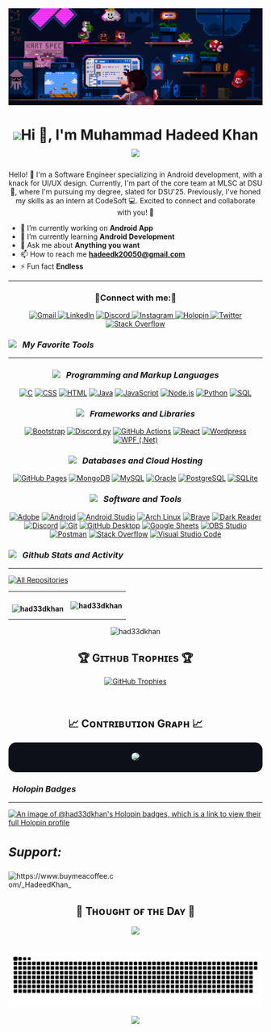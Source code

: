 <img src="https://github.com/Had33dKhan/Had33dKhan/blob/main/animated.gif" alt="banner">
<h1 align="center"> <img src="https://www.codedex.io/_next/image?url=%2Fimages%2Frobot.gif&w=128&q=75" width="70px" />Hi 👋, I'm Muhammad Hadeed Khan <img src="https://media.tenor.com/8jAJQds1Kx0AAAAi/pikachu.gif" width="70px"/></h1>
<p align="center">Hello! 👋 I'm a Software Engineer specializing in Android development, with a knack for UI/UX design. Currently, I'm part of the core team at MLSC at DSU 🌟, where I'm pursuing my degree, slated for DSU'25. Previously, I've honed my skills as an intern at CodeSoft 💻. Excited to connect and collaborate with you! 🚀</p>

- 🔭 I’m currently working on **Android App**
- 🌱 I’m currently learning **Android Development**
- 💬 Ask me about **Anything you want**
- 📫 How to reach me **hadeedk20050@gmail.com**
- ⚡ Fun fact **Endless**
<hr></hr>
<h3 align="Center">🤝Connect with me:🤝</h3>
<p align="center">
<a href="mailto:hadeedk20050@gmail.com">
    <img alt="Gmail" title="Gmail" src="https://img.shields.io/badge/Gmail-D14836?style=for-the-badge&logo=gmail&logoColor=white"/>
</a>
<a href="www.linkedin.com/in/muhammad-hadeed-khan-725a6524a"><img  alt="LinkedIn" title="LinkedIn" src="https://img.shields.io/badge/LinkedIn-0b5fbb?style=for-the-badge&logo=linkedin&logoColor=white"/></a>
 <a href="https://discordapp.com/users/_hadeedkhan_">
    <img alt="Discord" title="Discord" src="https://img.shields.io/badge/Discord-7289DA?style=for-the-badge&logo=discord&logoColor=white"/>
</a>
 <a href="https://www.instagram.com/hadeedxkhan/" target="_blank">
    <img alt="Instagram" title="Instagram" src="https://img.shields.io/badge/Instagram-E4405F?style=for-the-badge&logo=instagram&logoColor=white"/>
</a>
 <a href="https://holopin.io/@had33dkhan#" target="_blank">
    <img alt="Holopin" title="Holopin" src="https://img.shields.io/badge/Holopin-1DA1F2?style=for-the-badge&logo=holopin&logoColor=white"/>
</a>
 <a href="https://x.com/Hadeed_Khan2002"><img  alt="Twitter" title="Twitter" src="https://img.shields.io/badge/twitter-1c96e9?style=for-the-badge&logo=twitter&logoColor=white"/></a>
  <a href="https://stackoverflow.com/users/23053974/hadeed-khan"><img alt="Stack Overflow" title="Stack Overflow" src="https://img.shields.io/badge/Stack%20Overflow-F58025?style=for-the-badge&logo=stackoverflow&logoColor=white"/></a>
</p>

<i><b><h3><img src="https://media2.giphy.com/media/QssGEmpkyEOhBCb7e1/giphy.gif?cid=ecf05e47a0n3gi1bfqntqmob8g9aid1oyj2wr3ds3mg700bl&rid=giphy.gif" width="50px"> &nbsp; My Favorite Tools </h3></b></i>
<hr></hr>

<div align="center" >

### ***<img src="https://media.giphy.com/media/IdyAQJVN2kVPNUrojM/giphy.gif" width="30px"> &nbsp; Programming and Markup Languages***

  <p>
      <a href="https://github.com/search?q=user%3ADenverCoder1+language%3Ac"><img alt="C" src="https://custom-icon-badges.demolab.com/badge/C-03599C.svg?logo=c-in-hexagon&logoColor=white"></a>
      <a href="https://github.com/search?q=user%3ADenverCoder1+language%3Acss"><img alt="CSS" src="https://img.shields.io/badge/CSS-1572B6.svg?logo=css3&logoColor=white"></a>
      <a href="https://github.com/search?q=user%3ADenverCoder1+language%3Ahtml"><img alt="HTML" src="https://img.shields.io/badge/HTML-E34F26.svg?logo=html5&logoColor=white"></a>
      <a href="https://github.com/search?q=user%3ADenverCoder1+language%3Ajava"><img alt="Java" src="https://custom-icon-badges.demolab.com/badge/Java-007396.svg?logo=java&logoColor=white"></a>
      <a href="https://github.com/search?q=user%3ADenverCoder1+language%3Ajavascript"><img alt="JavaScript" src="https://img.shields.io/badge/JavaScript-F7DF1E.svg?logo=javascript&logoColor=black"></a>
      <a href="https://github.com/search?q=user%3ADenverCoder1+language%3Ajavascript"><img alt="Node.js" src="https://img.shields.io/badge/Node.js-43853D.svg?logo=node.js&logoColor=white"></a>
      <a href="https://github.com/search?q=user%3ADenverCoder1+language%3Apython"><img alt="Python" src="https://img.shields.io/badge/Python-14354C.svg?logo=python&logoColor=white"></a>
      <a href="https://github.com/search?q=user%3ADenverCoder1+language%3Asql"><img alt="SQL" src="https://custom-icon-badges.demolab.com/badge/SQL-025E8C.svg?logo=database&logoColor=white"></a>    
  </p>

### ***<img src="https://media.giphy.com/media/v1.Y2lkPTc5MGI3NjExcHhyMXl6ZDZwZTN6bnBidm43Z2Yxam8zZ2R6YTJzZHRweGN6ZXVzYyZlcD12MV9pbnRlcm5hbF9naWZfYnlfaWQmY3Q9cw/M3nwJpDEUxkCzVftCi/giphy.gif" width="30px"> &nbsp; Frameworks and Libraries***
  <p>
      <a href="#"><img alt="Bootstrap" src="https://img.shields.io/badge/Bootstrap-7952B3.svg?logo=bootstrap&logoColor=white"></a>
      <a href="#"><img alt="Discord.py" src="https://custom-icon-badges.demolab.com/badge/Discord.py-0d1620.svg?logo=dpy"></a>
      <a href="#"><img alt="GitHub Actions" src="https://img.shields.io/badge/GitHub%20Actions-2671E5.svg?logo=github%20actions&logoColor=white"></a>
      <a href="#"><img alt="React" src="https://img.shields.io/badge/React-20232a.svg?logo=react&logoColor=%2361DAFB"></a>
      <a href="#"><img alt="Wordpress" src="https://img.shields.io/badge/Wordpress-21759B?logo=wordpress&logoColor=white"></a>
      <a href="#"><img alt="WPF (.Net)" src="https://img.shields.io/badge/WPF-5C2D91?logo=.net&logoColor=white"></a>
  </p>

### ***<img src="https://media.giphy.com/media/jnDKffgCfGYOp6cMTK/giphy.gif" width="30px"> &nbsp; Databases and Cloud Hosting***

  <p>
      <a href="#"><img alt="GitHub Pages" src="https://img.shields.io/badge/GitHub%20Pages-327FC7.svg?logo=github&logoColor=white"></a>
      <a href="#"><img alt="MongoDB" src ="https://img.shields.io/badge/MongoDB-4ea94b.svg?logo=mongodb&logoColor=white"></a>
      <a href="#"><img alt="MySQL" src="https://img.shields.io/badge/MySQL-00f.svg?logo=mysql&logoColor=white"></a>
      <a href="#"><img alt="Oracle" src ="https://img.shields.io/badge/Oracle-F00000.svg?logo=oracle&logoColor=white"></a>
      <a href="#"><img alt="PostgreSQL" src ="https://img.shields.io/badge/PostgreSQL-316192.svg?logo=postgresql&logoColor=white"></a>
      <a href="#"><img alt="SQLite" src ="https://img.shields.io/badge/SQLite-07405e.svg?logo=sqlite&logoColor=white"></a>
      </p>

### ***<img src="https://media.giphy.com/media/CAIgh8LKFbIciGx5Qe/giphy.gif" width="30px"> &nbsp; Software and Tools***

  <p>
      <a href="#"><img alt="Adobe" src="https://img.shields.io/badge/Adobe-FF0000.svg?logo=adobe&logoColor=white"></a>
      <a href="#"><img alt="Android" src="https://img.shields.io/badge/Android-3DDC84?logo=android&logoColor=white"></a>
      <a href="#"><img alt="Android Studio" src="https://img.shields.io/badge/Android%20Studio-008678.svg?logo=android-studio&logoColor=white"></a>
      <a href="#"><img alt="Arch Linux" src="https://img.shields.io/badge/Arch%20Linux-1793D1.svg?logo=arch-linux&logoColor=white"></a>
      <a href="#"><img alt="Brave" src="https://img.shields.io/badge/-Brave-FB542B?logo=brave&logoColor=white"></a>
      <a href="#"><img alt="Dark Reader" src="https://img.shields.io/badge/-Dark%20Reader-141E24?logo=dark-reader&logoColor=white"></a>
      <a href="#"><img alt="Discord" src="https://img.shields.io/badge/-Discord-5865F2.svg?logo=discord&logoColor=white"></a>
      <a href="#"><img alt="Git" src="https://img.shields.io/badge/Git-F05033.svg?logo=git&logoColor=white"></a>
      <a href="#"><img alt="GitHub Desktop" src="https://img.shields.io/badge/GitHub%20Desktop-8034A9.svg?logo=github&logoColor=white"></a>
      <a href="#"><img alt="Google Sheets" src="https://img.shields.io/badge/Sheets-34A853.svg?logo=google%20sheets&logoColor=white"></a>
      <a href="#"><img alt="OBS Studio" src="https://img.shields.io/badge/-OBS-302E31?logo=obs-studio&logoColor=white"></a>
     <a href="#"><img alt="Postman" src="https://img.shields.io/badge/Postman-FF6C37?logo=postman&logoColor=white"></a>
     <a href="#"><img alt="Stack Overflow" src="https://img.shields.io/badge/-Stack%20Overflow-FE7A16?logo=stack-overflow&logoColor=white"></a>
      <a href="#"><img alt="Visual Studio Code" src="https://img.shields.io/badge/Visual%20Studio%20Code-0078d7.svg?logo=visual-studio-code&logoColor=white"></a>
  </p>  
</div>

***<h3><img src="https://media.giphy.com/media/KzJkzjggfGN5Py6nkT/giphy.gif" width="50px"> &nbsp; Github Stats and Activity</h3>***
<hr></hr>

<a align="center" href="">
    <img alt="All Repositories" title="All Repositories" src="https://custom-icon-badges.demolab.com/badge/-Click%20Here%20For%20All%20My%20Repos-1F222E?style=for-the-badge&logoColor=white&logo=repo"/>
</a>
<table align="center">
  <tr>
    <th><p align="center"><img align="left" src="https://github-readme-stats.vercel.app/api/top-langs?username=had33dkhan&show_icons=true&locale=en&layout=compact&theme=dark&bg_color=30,e96443,904e95&title_color=fff&text_color=fff&icon_color=fff" alt="had33dkhan" /></p></th>
    <th><p align="center"><img align="center" src="https://github-readme-stats.vercel.app/api?username=had33dkhan&show_icons=true&locale=en&theme=radical&bg_color=30,e96443,904e95&title_color=fff&text_color=fff&icon_color=fff" alt="had33dkhan"/></p></th>
 </tr></table>
 <p align="center"><img align="center" src="https://github-readme-streak-stats.herokuapp.com/?user=had33dkhan&theme=sunset&background=30,e96443,904e95&ring=e96443&fire=904e95&currStreakLabel=fff&sideLabels=fff&dates=fff&stroke=fff&border=fff" alt="had33dkhan" /></p>

 <!--Trophies Section-->   
<h2 align="center">🏆 Gɪᴛʜᴜʙ Tʀᴏᴘʜɪᴇs 🏆</h2>
<p align="center">
  <a href="https://github.com/Had33dKhan/github-profile-trophy">
    <img src="https://github-profile-trophy.vercel.app/?username=Had33dKhan&row=2&column=4&margin-w=20&margin-h=20" alt="GitHub Trophies">
  </a>
</p>
<br />


 
<h2 align="center">📈 Cᴏɴᴛʀɪʙᴜᴛɪᴏɴ Gʀᴀᴘʜ 📈</h2>
<div align="center" style="background-color: #0d1117; padding: 20px; border-radius: 15px;">
    <img src="https://github-readme-activity-graph.vercel.app/graph?username=Had33dKhan&bg_color=0d1117&color=c9d1d9&line=58a6ff&point=79c0ff&area=true&area_color=30363d&hide_border=false" style="border-radius: 15px;">
</div> 


***<h3> &nbsp; Holopin Badges</h3>***
<hr></hr>

 [![An image of @had33dkhan's Holopin badges, which is a link to view their full Holopin profile](https://holopin.me/had33dkhan)](https://holopin.io/@had33dkhan)

## ***<h3 align="left">Support:</h3>***
<p><a href="https://www.buymeacoffee.com/https://www.buymeacoffee.com/_HadeedKhan_"> <img align="left" src="https://cdn.buymeacoffee.com/buttons/v2/default-yellow.png" height="50" width="210" alt="https://www.buymeacoffee.com/_HadeedKhan_" /></a></p>

<br><br>
<!--Dynamic Quote card updated everyday at 12 PM--> 
<h2 align="center">🌟 Tʜᴏᴜɢʜᴛ ᴏғ ᴛʜᴇ Dᴀʏ 🌟</h2>

<!--STARTS_HERE_QUOTE_CARD-->
<p align="center">
    <img src="https://readme-daily-quotes.vercel.app/api?author=Ming-Dao%20Deng&quote=It%20is%20up%20to%20each%20of%20us%20to%20sing%20as%20we%20feel%20moved%20by%20the%20overall%20song%20of%20life.&theme=dark&bg_color=011627&author_color=ffeb95">
</p>
<!--ENDS_HERE_QUOTE_CARD-->

<br/>


<picture>
  <source media="(prefers-color-scheme: dark)" srcset="https://raw.githubusercontent.com/Had33dKhan/Had33dKhan/output/github-snake-dark.svg" />
  <source media="(prefers-color-scheme: light)" srcset="https://raw.githubusercontent.com/Had33dKhan/Had33dKhan/output/github-snake.svg" />
  <img alt="github-snake" src="https://raw.githubusercontent.com/Had33dKhan/Had33dKhan/output/github-snake.svg" />
</picture>


<!--Footer--> 
<p align="center">
  <img src="https://capsule-render.vercel.app/api?type=waving&color=gradient&height=65&section=footer"/>
</p>
